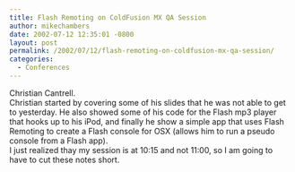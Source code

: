 ```yaml
---
title: Flash Remoting on ColdFusion MX QA Session
author: mikechambers
date: 2002-07-12 12:35:01 -0800
layout: post
permalink: /2002/07/12/flash-remoting-on-coldfusion-mx-qa-session/
categories:
  - Conferences
---
```



Christian Cantrell.  
Christian started by covering some of his slides that he was not able to get to yesterday. He also showed some of his code for the Flash mp3 player that hooks up to his iPod, and finally he show a simple app that uses Flash Remoting to create a Flash console for OSX (allows him to run a pseudo console from a Flash app).  
I just realized thay my session is at 10:15 and not 11:00, so I am going to have to cut these notes short.